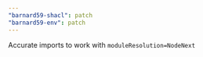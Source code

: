 ```yaml
---
"barnard59-shacl": patch
"barnard59-env": patch
---
```


Accurate imports to work with `moduleResolution=NodeNext`
